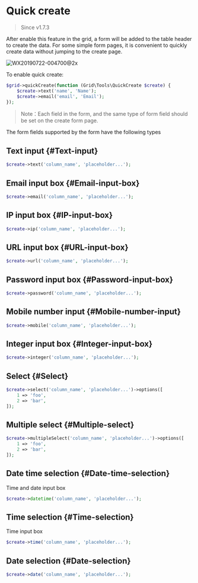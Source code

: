 # Quick create

> Since v1.7.3

After enable this feature in the grid, a form will be added to the table header to create the data. For some simple form pages, it is convenient to quickly create data without jumping to the create page.

![WX20190722-004700@2x](https://user-images.githubusercontent.com/1479100/61594099-4b105700-ac1a-11e9-864a-6c5ee2312b78.png)

To enable quick create:

```php
$grid->quickCreate(function (Grid\Tools\QuickCreate $create) {
    $create->text('name', 'Name');
    $create->email('email', 'Email');
});
```

> Note：Each field in the form, and the same type of form field should be set on the create form page.

The form fields supported by the form have the following types

## Text input {#Text-input}

```php
$create->text('column_name', 'placeholder...');
```

## Email input box {#Email-input-box}

```php
$create->email('column_name', 'placeholder...');
```

## IP input box {#IP-input-box}

```php
$create->ip('column_name', 'placeholder...');
```

## URL input box {#URL-input-box}

```php
$create->url('column_name', 'placeholder...');
```

## Password input box {#Password-input-box}

```php
$create->password('column_name', 'placeholder...');
```

## Mobile number input {#Mobile-number-input}

```php
$create->mobile('column_name', 'placeholder...');
```

## Integer input box {#Integer-input-box}

```php
$create->integer('column_name', 'placeholder...');
```

## Select {#Select}

```php
$create->select('column_name', 'placeholder...')->options([
    1 => 'foo',
    2 => 'bar',
]);
```

## Multiple select {#Multiple-select}

```php
$create->multipleSelect('column_name', 'placeholder...')->options([
    1 => 'foo',
    2 => 'bar',
]);
```

## Date time selection {#Date-time-selection}

Time and date input box

```php
$create->datetime('column_name', 'placeholder...');
```

## Time selection {#Time-selection}

Time input box

```php
$create->time('column_name', 'placeholder...');
```

## Date selection {#Date-selection}

```php
$create->date('column_name', 'placeholder...');
```